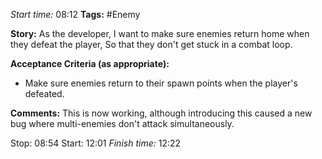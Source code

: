 
*Start time:* 08:12
**Tags:** #Enemy

**Story:** 
As the developer, I want to make sure enemies return home when they defeat the player,
So that they don't get stuck in a combat loop.

**Acceptance Criteria (as appropriate):**
- Make sure enemies return to their spawn points when the player's defeated.

**Comments:** 
This is now working, although introducing this caused a new bug where multi-enemies don't attack simultaneously.

Stop: 08:54
Start: 12:01
*Finish time:* 12:22